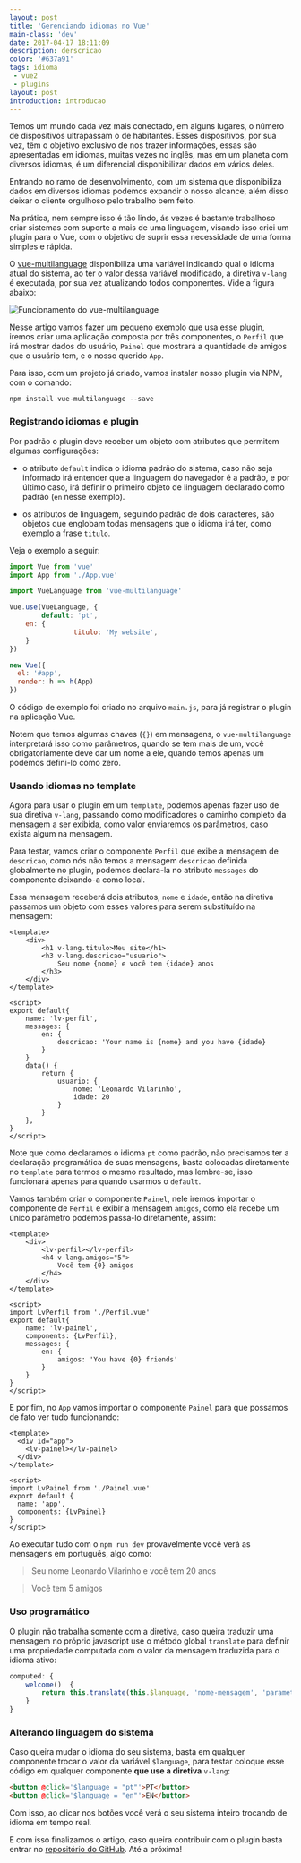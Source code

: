 ```yaml
---
layout: post
title: 'Gerenciando idiomas no Vue'
main-class: 'dev'
date: 2017-04-17 18:11:09 
description: derscricao
color: '#637a91'
tags: idioma
 - vue2
 - plugins
layout: post
introduction: introducao
---
```


Temos um mundo cada vez mais conectado, em alguns lugares, o número de dispositivos ultrapassam o de habitantes. Esses dispositivos, por sua vez, têm o objetivo exclusivo de nos trazer informações, essas são apresentadas em idiomas, muitas vezes no inglês, mas em um planeta com diversos idiomas, é um diferencial disponibilizar dados em vários deles.

Entrando no ramo de desenvolvimento, com um sistema que disponibiliza dados em diversos idiomas podemos expandir o nosso alcance, além disso deixar o cliente orgulhoso pelo trabalho bem feito.

Na prática, nem sempre isso é tão lindo, ás vezes é bastante trabalhoso criar sistemas com suporte a mais de uma linguagem, visando isso criei um plugin para o Vue, com o objetivo de suprir essa necessidade de uma forma simples e rápida.


O [vue-multilanguage](https://github.com/leonardovilarinho/vue-multilanguage) disponibiliza uma variável indicando qual o idioma atual do sistema, ao ter o valor dessa variável modificado, a diretiva `v-lang` é executada, por sua vez atualizando todos componentes. Vide a figura abaixo:

![Funcionamento do vue-multilanguage](https://github.com/leonardovilarinho/vue-multilanguage/blob/master/vue-multilnguage.jpg?raw=true)

Nesse artigo vamos fazer um pequeno exemplo que usa esse plugin, iremos criar uma aplicação composta por três componentes, o `Perfil` que irá mostrar dados do usuário, `Painel` que mostrará a quantidade de amigos que o usuário tem, e o nosso querido `App`.

Para isso, com um projeto já criado, vamos instalar nosso plugin via NPM, com o comando:
```shell
npm install vue-multilanguage --save
```

### Registrando idiomas e plugin
Por padrão o plugin deve receber um objeto com atributos que permitem algumas configurações:

* o atributo `default` indica o idioma padrão do sistema, caso não seja informado irá entender que a linguagem do navegador é a padrão, e por último caso, irá definir o primeiro objeto de linguagem declarado como padrão (`en` nesse exemplo).

* os atributos de linguagem, seguindo padrão de dois caracteres, são objetos que englobam todas mensagens que o idioma irá ter, como exemplo a frase `titulo`.

Veja o exemplo a seguir:

```javascript
import Vue from 'vue'
import App from './App.vue'

import VueLanguage from 'vue-multilanguage'

Vue.use(VueLanguage, {
        default: 'pt',
	en: {
                titulo: 'My website',
	}
})

new Vue({
  el: '#app',
  render: h => h(App)
})

```
O código de exemplo foi criado no arquivo `main.js`, para já registrar o plugin na aplicação Vue.

Notem que temos algumas chaves (`{}`) em mensagens, o `vue-multilanguage` interpretará isso como parâmetros, quando se tem mais de um, você obrigatoriamente deve dar um nome a ele, quando temos apenas um podemos defini-lo como zero.

### Usando idiomas no template
Agora para usar o plugin em um `template`, podemos apenas fazer uso de sua diretiva `v-lang`, passando como modificadores o caminho completo da mensagem a ser exibida, como valor enviaremos os parâmetros, caso exista algum na mensagem.

Para testar, vamos criar o componente `Perfil` que exibe a mensagem de `descricao`, como nós não temos a mensagem `descricao` definida globalmente no plugin, podemos declara-la no atributo `messages` do componente deixando-a como local. 

Essa mensagem receberá dois atributos, `nome` e `idade`, então na diretiva passamos um objeto com esses valores para serem substituído na mensagem:

```vue
<template>
	<div>
        <h1 v-lang.titulo>Meu site</h1>
		<h3 v-lang.descricao="usuario">
            Seu nome {nome} e você tem {idade} anos
        </h3>
	</div>
</template>

<script>
export default{
	name: 'lv-perfil',
    messages: {
	    en: {
	        descricao: 'Your name is {nome} and you have {idade}
	    }
	}
	data() {
		return {
			usuario: {
				nome: 'Leonardo Vilarinho',
				idade: 20
			}
		}
	},
}
</script>
```
Note que como declaramos o idioma `pt` como padrão, não precisamos ter a declaração programática de suas mensagens, basta colocadas diretamente no `template` para termos o mesmo resultado, mas lembre-se, isso funcionará apenas para quando usarmos o `default`.


Vamos também criar o componente `Painel`, nele iremos importar o componente de `Perfil` e exibir a mensagem `amigos`, como ela recebe um único parâmetro podemos passa-lo diretamente, assim:

```vue
<template>
	<div>
		<lv-perfil></lv-perfil>
		<h4 v-lang.amigos="5">
            Você tem {0} amigos
        </h4>
	</div>
</template>

<script>
import LvPerfil from './Perfil.vue'
export default{
	name: 'lv-painel',
	components: {LvPerfil},
    messages: {
	    en: {
	        amigos: 'You have {0} friends'
		}
    }
}
</script>
```

E por fim, no `App` vamos importar o componente `Painel` para que possamos de fato ver tudo funcionando:
```vue
<template>
  <div id="app">
    <lv-painel></lv-painel>
  </div>
</template>

<script>
import LvPainel from './Painel.vue'
export default {
  name: 'app',
  components: {LvPainel}
}
</script>
```

Ao executar tudo com o `npm run dev` provavelmente você verá as mensagens em português, algo como:
>Seu nome Leonardo Vilarinho e você tem 20 anos

>Você tem 5 amigos

### Uso programático
O plugin não trabalha somente com a diretiva, caso queira traduzir uma mensagem no próprio javascript use o método global `translate` para definir uma propriedade computada com o valor da mensagem traduzida para o idioma ativo:

```javascript
computed: {
	welcome()  {
		return this.translate(this.$language, 'nome-mensagem', 'parametros')
	}
}
```

### Alterando linguagem do sistema
Caso queira mudar o idioma do seu sistema, basta em qualquer componente trocar o valor da variável `$language`, para testar coloque esse código em qualquer componente **que use a diretiva** `v-lang`:
```html
<button @click='$language = "pt"'>PT</button>
<button @click='$language = "en"'>EN</button>
```

Com isso, ao clicar nos botões você verá o seu sistema inteiro trocando de idioma em tempo real.

E com isso finalizamos o artigo, caso queira contribuir com o plugin basta entrar no [repositório do GitHub](https://github.com/leonardovilarinho/vue-multilanguage). Até a próxima!
